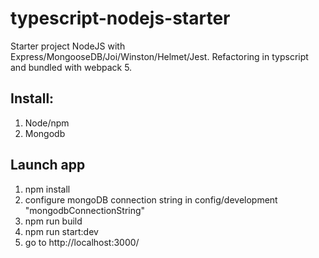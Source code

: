 # typescript-nodejs-starter

Starter project NodeJS with Express/MongooseDB/Joi/Winston/Helmet/Jest. Refactoring in typscript and bundled with webpack 5.

## Install:

1. Node/npm
2. Mongodb

## Launch app

1. npm install
2. configure mongoDB connection string in config/development "mongodbConnectionString"
3. npm run build
4. npm run start:dev
5. go to http://localhost:3000/ 
